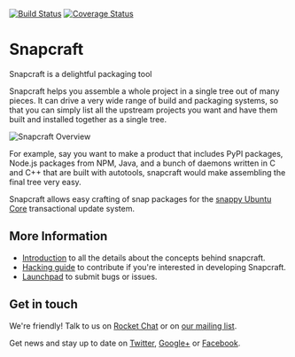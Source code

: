 [![Build Status][travis-image]][travis-url] [![Coverage Status][codecov-image]][codecov-url]

# Snapcraft

Snapcraft is a delightful packaging tool

Snapcraft helps you assemble a whole project in a single tree out of
many pieces. It can drive a very wide range of build and packaging systems,
so that you can simply list all the upstream projects you want and have
them built and installed together as a single tree.

![Snapcraft Overview][overview-image]

For example, say you want to make a product that includes PyPI packages,
Node.js packages from NPM, Java, and a bunch of daemons written in C and
C++ that are built with autotools, snapcraft would make assembling the
final tree very easy.

Snapcraft allows easy crafting of snap packages for the [snappy Ubuntu Core](http://ubuntu.com/snappy)
transactional update system.

## More Information

* [Introduction](docs/intro.md) to all the details about the concepts behind snapcraft.
* [Hacking guide](HACKING.md) to contribute if you're interested in developing Snapcraft.
* [Launchpad](https://bugs.launchpad.net/snapcraft) to submit bugs or issues.

## Get in touch

We're friendly! Talk to us on [Rocket Chat](https://rocket.ubuntu.com/channel/snapcraft)
or on [our mailing list](https://lists.snapcraft.io/mailman/listinfo/snapcraft).

Get news and stay up to date on [Twitter](https://twitter.com/snapcraftio),
[Google+](https://plus.google.com/+SnapcraftIo) or
[Facebook](https://www.facebook.com/snapcraftio).

[travis-image]: https://travis-ci.org/snapcore/snapcraft.svg?branch=master
[travis-url]: https://travis-ci.org/snapcore/snapcraft

[codecov-image]: https://codecov.io/github/snapcore/snapcraft/coverage.svg?branch=master
[codecov-url]: https://codecov.io/github/snapcore/snapcraft?branch=master

[overview-image]: https://rawgit.com/snapcore/snapcraft/master/docs/images/snapcraft_overview.svg
